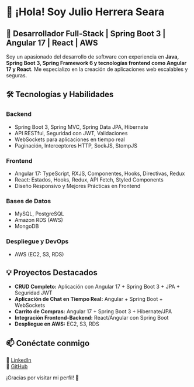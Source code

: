 # 👋 ¡Hola! Soy Julio Herrera Seara

## 🚀 Desarrollador Full-Stack | Spring Boot 3 | Angular 17 | React | AWS

Soy un apasionado del desarrollo de software con experiencia en **Java, Spring Boot 3, Spring Framework 6 y tecnologías frontend como Angular 17 y React**. Me especializo en la creación de aplicaciones web escalables y seguras.

## 🛠️ Tecnologías y Habilidades

### **Backend**
- Spring Boot 3, Spring MVC, Spring Data JPA, Hibernate
- API RESTful, Seguridad con JWT, Validaciones
- WebSockets para aplicaciones en tiempo real
- Paginación, Interceptores HTTP, SockJS, StompJS

### **Frontend**
- Angular 17: TypeScript, RXJS, Componentes, Hooks, Directivas, Redux
- React: Estados, Hooks, Redux, API Fetch, Styled Components
- Diseño Responsivo y Mejores Prácticas en Frontend

### **Bases de Datos**
- MySQL, PostgreSQL
- Amazon RDS (AWS)
- MongoDB

### **Despliegue y DevOps**
- AWS (EC2, S3, RDS)

## 💡 Proyectos Destacados

- **CRUD Completo:** Aplicación con Angular 17 + Spring Boot 3 + JPA + Seguridad JWT
- **Aplicación de Chat en Tiempo Real:** Angular + Spring Boot + WebSockets
- **Carrito de Compras:** Angular 17 + Spring Boot 3 + Hibernate/JPA
- **Integración Frontend-Backend:** React/Angular con Spring Boot
- **Despliegue en AWS:** EC2, S3, RDS

## 📫 Conéctate conmigo

📌 [LinkedIn](https://www.linkedin.com/in/julio-herrera-seara-164872184)  
📌 [GitHub](https://github.com/JulioHerreraSe)

¡Gracias por visitar mi perfil! 🚀
